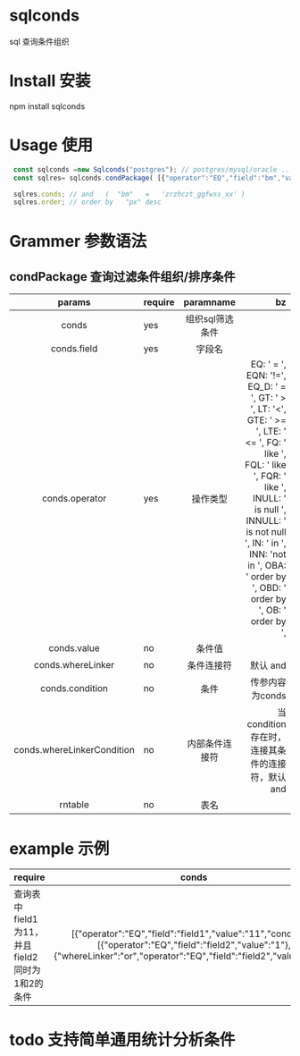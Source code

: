 # sqlconds
sql 查询条件组织
# Install 安装
npm install sqlconds
# Usage 使用
```javascript
 const sqlconds =new Sqlconds("postgres"); // postgres/mysql/oracle ...
 const sqlres= sqlconds.condPackage( [{"operator":"EQ","field":"bm","value":"zrzhczt_ggfwss_xx"},{"operator":"OBD","field":"px"}] );

 sqlres.conds; // and   (  "bm"   =   'zrzhczt_ggfwss_xx' )
 sqlres.order; // order by   "px" desc  

```
# Grammer 参数语法
## condPackage 查询过滤条件组织/排序条件
| params |require |paramname | bz      |
|:--------:|--|:--------: |-------------:|
|conds|yes|组织sql筛选条件||
|conds.field|yes|字段名||
|conds.operator|yes|操作类型|EQ: ' = ', EQN: '!=', EQ_D: ' = ', GT: ' > ', LT: '<', GTE: ' >= ', LTE: ' <= ', FQ: ' like ', FQL: ' like ', FQR: ' like ', INULL: ' is null ', INNULL: ' is not null ', IN: ' in ', INN: 'not in ', OBA: ' order by ', OBD: ' order by  ', OB: ' order by  ',|
|conds.value|no|条件值||
|conds.whereLinker|no|条件连接符|默认 and|
|conds.condition|no|条件|传参内容为conds|
|conds.whereLinkerCondition|no|内部条件连接符|当condition存在时，连接其条件的连接符，默认and|
|rntable|no|表名||
 

# example 示例


|require|conds|res|
|---|:--------:|-------------:|
|查询表中field1为11，并且field2同时为1和2的条件| [{"operator":"EQ","field":"field1","value":"11","condition":[{"operator":"EQ","field":"field2","value":"1"},{"whereLinker":"or","operator":"EQ","field":"field2","value":"2"}]}] |and "field1" ='11' and ( "field2"='1' or field2='2' )|

# todo 支持简单通用统计分析条件
